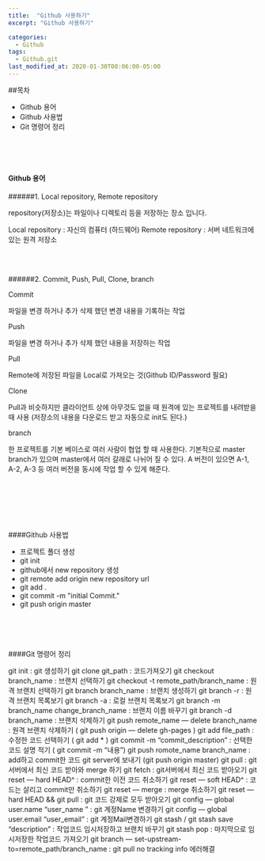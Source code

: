 ```yaml
---
title:  "Github 사용하기"
excerpt: "Github 사용하기"

categories:
  - Github
tags:
  - Github.git
last_modified_at: 2020-01-30T08:06:00-05:00
---
```


##목차

- Github 용어
- Github 사용법
- Git 명령어 정리
</br>
</br>
</br>



#### Github 용어

######1. Local repository, Remote repository

repository(저장소)는 파일이나 디렉토리 등을 저장하는 장소 입니다. 

Local repository : 자신의 컴퓨터 (하드웨어)
Remote repository : 서버 네트워크에 있는 원격 저장소

</br>
</br>

######2. Commit, Push, Pull, Clone, branch

Commit 

파일을 변경 하거나 추가 삭제 했던 변경 내용을 기록하는 작업

Push

파일을 변경 하거나 추가 삭제 했던 내용을 저장하는 작업

Pull

Remote에 저장된 파일을 Local로 가져오는 것(Github ID/Password 필요)

Clone

Pull과 비슷하지만 클라이언트 상에 아무것도 없을 때 원격에 있는 프로젝트를 내려받을 때  사용 (저장소의 내용을 다운로드 받고 자동으로 init도 된다.)

branch

한 프로젝트를 기본 베이스로 여러 사람이 협업 할 때 사용한다. 기본적으로 master  branch가 있으며 master에서 여러 갈래로 나뉘어 질 수 있다. A 버전이 있으면 A-1, A-2, A-3 등 여러 버전을 동시에 작업 할 수 있게 해준다.

</br>
</br>
</br>
</br>
</br>


####Github 사용법

- 프로젝트 폴더 생성
- git init
- github에서 new repository 생성
- git remote add origin new repository url
- git add .
- git commit -m "initial Commit."
- git push origin master

</br>
</br>
</br>
</br>
####Git 명령어 정리 


git init : git 생성하기
git clone git_path : 코드가져오기
git checkout branch_name : 브랜치 선택하기
git checkout -t remote_path/branch_name : 원격 브랜치 선택하기
git branch branch_name : 브랜치 생성하기
git branch -r : 원격 브랜치 목록보기
git branch -a : 로컬 브랜치 목록보기
git branch -m branch_name change_branch_name : 브랜치 이름 바꾸기
git branch -d branch_name : 브랜치 삭제하기
git push remote_name — delete branch_name : 원격 브랜치 삭제하기 ( git push origin — delete gh-pages )
git add file_path : 수정한 코드 선택하기 ( git add * )
git commit -m “commit_description” : 선택한 코드 설명 적기 ( git commit -m “내용”)
git push romote_name branch_name : add하고 commit한 코드 git server에 보내기 (git push origin master)
git pull : git서버에서 최신 코드 받아와 merge 하기
git fetch : git서버에서 최신 코드 받아오기
git reset — hard HEAD^ : commit한 이전 코드 취소하기
git reset — soft HEAD^ : 코드는 살리고 commit만 취소하기
git reset — merge : merge 취소하기
git reset — hard HEAD && git pull : git 코드 강제로 모두 받아오기
git config — global user.name “user_name ” : git 계정Name 변경하기
git config — global user.email “user_email” : git 계정Mail변경하기
git stash / git stash save “description” : 작업코드 임시저장하고 브랜치 바꾸기
git stash pop : 마지막으로 임시저장한 작업코드 가져오기
git branch — set-upstream-to=remote_path/branch_name : git pull no tracking info 에러해결